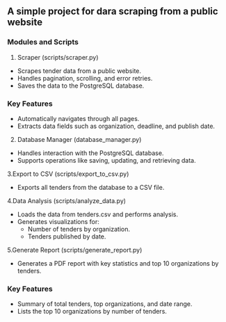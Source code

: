 ## A simple project for dara scraping from a public website

### Modules and Scripts
1. Scraper (scripts/scraper.py)
- Scrapes tender data from a public website.
- Handles pagination, scrolling, and error retries.
- Saves the data to the PostgreSQL database.
### Key Features
- Automatically navigates through all pages.
- Extracts data fields such as organization, deadline, and publish date.

2. Database Manager (database_manager.py)
- Handles interaction with the PostgreSQL database.
- Supports operations like saving, updating, and retrieving data.

3.Export to CSV (scripts/export_to_csv.py)
- Exports all tenders from the database to a CSV file.

4.Data Analysis (scripts/analyze_data.py)
- Loads the data from tenders.csv and performs analysis.
- Generates visualizations for:
  - Number of tenders by organization.
  - Tenders published by date.

5.Generate Report (scripts/generate_report.py)
- Generates a PDF report with key statistics and top 10 organizations by tenders.
### Key Features
- Summary of total tenders, top organizations, and date range.
- Lists the top 10 organizations by number of tenders.
